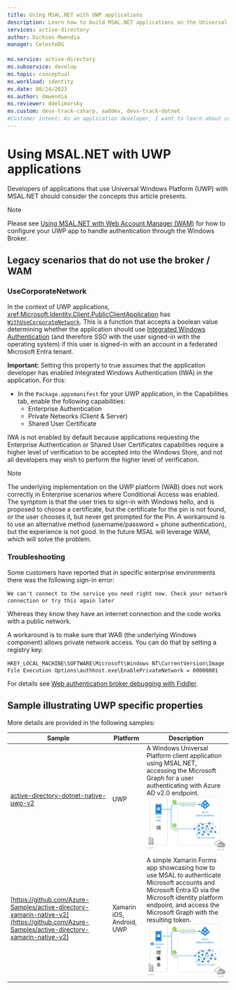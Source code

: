 ```yaml
---
title: Using MSAL.NET with UWP applications
description: Learn how to build MSAL.NET applications on the Universal Windows Platform."
services: active-directory
author: Dickson-Mwendia
manager: CelesteDG

ms.service: active-directory
ms.subservice: develop
ms.topic: conceptual
ms.workload: identity
ms.date: 08/24/2023
ms.author: dmwendia
ms.reviewer: ddelimarsky
ms.custom: devx-track-csharp, aaddev, devx-track-dotnet
#Customer intent: As an application developer, I want to learn about considerations for using Universal Windows Platform and MSAL.NET so that I can decide if this platform meets my application development needs.
---
```


# Using MSAL.NET with UWP applications

Developers of applications that use Universal Windows Platform (UWP) with MSAL.NET should consider the concepts this article presents.

>[!NOTE]
>Please see [Using MSAL.NET with Web Account Manager (WAM)](./wam.md) for how to configure your UWP app to handle authentication through the Windows Broker.

## Legacy scenarios that do not use the broker / WAM

### UseCorporateNetwork

In the context of UWP applications, <xref:Microsoft.Identity.Client.PublicClientApplication> has [`WithUseCorporateNetwork`](https://github.com/AzureAD/microsoft-authentication-library-for-dotnet/blob/c9bdd0dd191ab2e658a1c949e43e3959fe3d1aa5/src/client/Microsoft.Identity.Client/AppConfig/PublicClientApplicationBuilder.cs#L244). This is a function that accepts a boolean value determining whether the application should use [Integrated Windows Authentication](./integrated-windows-authentication.md) (and therefore SSO with the user signed-in with the operating system) if this user is signed-in with an account in a federated Microsoft Entra tenant.

**Important:**
Setting this property to true assumes that the application developer has enabled Integrated Windows Authentication (IWA) in the application. For this:

- In the ``Package.appxmanifest`` for your UWP application, in the Capabilities tab, enable the following capabilities:
  - Enterprise Authentication
  - Private Networks (Client & Server)
  - Shared User Certificate

IWA is not enabled by default because applications requesting the Enterprise Authentication or Shared User Certificates capabilities require a higher level of verification to be accepted into the Windows Store, and not all developers may wish to perform the higher level of verification.

>[!NOTE]
>The underlying implementation on the UWP platform (WAB) does not work correctly in Enterprise scenarios where Conditional Access was enabled. The symptom is that the user tries to sign-in with Windows hello, and is proposed to choose a certificate, but the certificate for the pin is not found, or the user chooses it, but never get prompted for the Pin. A workaround is to use an alternative method (username/password + phone authentication), but the experience is not good. In the future MSAL will leverage WAM, which will solve the problem.

### Troubleshooting

Some customers have reported that in specific enterprise environments there was the following sign-in error:

```text
We can't connect to the service you need right now. Check your network connection or try this again later
```

Whereas they know they have an internet connection and the code works with a public network.

A workaround is to make sure that WAB (the underlying Windows component) allows private network access. You can do that by setting a registry key:

```text
HKEY_LOCAL_MACHINE\SOFTWARE\Microsoft\Windows NT\CurrentVersion\Image File Execution Options\authhost.exe\EnablePrivateNetwork = 00000001
```

For details see [Web authentication broker debugging with Fiddler](/windows/uwp/security/web-authentication-broker#fiddler).

## Sample illustrating UWP specific properties

More details are provided in the following samples:

Sample | Platform | Description
------ | -------- | -----------
[active-directory-dotnet-native-uwp-v2](https://github.com/azure-samples/active-directory-dotnet-native-uwp-v2) | UWP | A Windows Universal Platform client application using MSAL.NET, accessing the Microsoft Graph for a user authenticating with Azure AD v2.0 endpoint. ![UWP app topology](../../media/uwp-app-topology.png)
[https://github.com/Azure-Samples/active-directory-xamarin-native-v2](https://github.com/Azure-Samples/active-directory-xamarin-native-v2) | Xamarin iOS, Android, UWP | A simple Xamarin Forms app showcasing how to use MSAL to authenticate Microsoft accounts and Microsoft Entra ID via the Microsoft identity platform endpoint, and access the Microsoft Graph with the resulting token. ![Xamarin Forms topology](../../media/xamarin-forms-topology.png)
